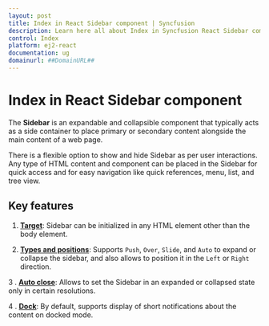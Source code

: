 ```yaml
---
layout: post
title: Index in React Sidebar component | Syncfusion
description: Learn here all about Index in Syncfusion React Sidebar component of Syncfusion Essential JS 2 and more.
control: Index 
platform: ej2-react
documentation: ug
domainurl: ##DomainURL##
---
```


# Index in React Sidebar component

The **Sidebar** is an expandable and collapsible component that typically acts as a side container to place primary or secondary content alongside the main content of a web page.

There is a flexible option to show and hide Sidebar as per user interactions. Any type of HTML content and component can be  placed in the Sidebar for quick access and for easy navigation like quick references, menu, list, and tree view.

## Key features

1. **[Target](../sidebar/custom-context)**: Sidebar can be initialized in any HTML element other than the body element.

2. **[Types and positions](../sidebar/variations)**: Supports `Push`, `Over`, `Slide`, and `Auto` to expand or
collapse the sidebar, and also allows to position it in the `Left` or `Right` direction.

3 . **[Auto close](../sidebar/auto-close)**: Allows to set the Sidebar in an expanded or collapsed state only in certain resolutions.

4 . **[Dock](../sidebar/docking-sidebar)**: By default, supports display of short notifications about the content on docked mode.